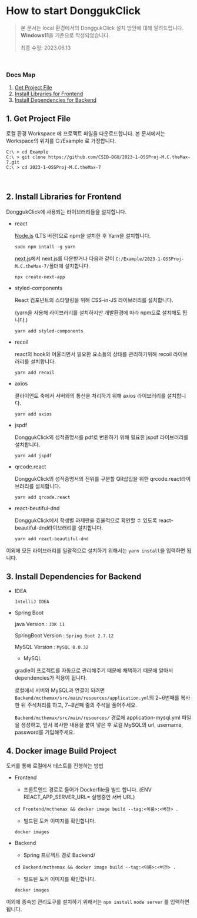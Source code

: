 # How to start DonggukClick

> 본 문서는 local 환경에서의 DonggukClick 설치 방안에 대해 알려드립니다.  
> <b>Windows11</b>을 기준으로 작성되었습니다.
> 
> 최종 수정: 2023.06.13

<br />

### Docs Map
1. [Get Project File](##1.-get-project-file)
2. [Install Libraries for Frontend](##2.-install-libraries-for-frontend)
3. [Install Dependencies for Backend](##.-install-dependencies-for-backend)

## 1. Get Project File
로컬 환경 Workspace 에 프로젝트 파일을 다운로드합니다. 본 문서에서는 Workspace의 위치를 C:/Example 로 가정합니다.
```
C:\ > cd Example
C:\ > git clone https://github.com/CSID-DGU/2023-1-OSSProj-M.C.theMax-7.git
C:\ > cd 2023-1-OSSProj-M.C.theMax-7
```
<br />

## 2. Install Libraries for Frontend
DonggukClick에 사용되는 라이브러리들을 설치합니다.
- react 

  [Node.js](https://nodejs.org/ko) (LTS 버전)으로 npm을 설치한 후 Yarn을 설치합니다. 
  ```
  sudo npm intall -g yarn
  ```
  [next.js](https://nextjs.org/)에서 next.js를 다운받거나 다음과 같이 ``C:/Example/2023-1-OSSProj-M.C.theMax-7/``폴더에 설치합니다.
  ```
  npx create-next-app
  ```

- styled-components

  React 컴포넌트의 스타일링을 위해 CSS-in-JS 라이브러리를 설치합니다.
  
  (yarn을 사용해 라이브러리를 설치하지만 개발환경에 따라 npm으로 설치해도 됩니다.)

  ```yarn add styled-components```

- recoil

  react의 hook와 어울리면서 필요한 요소들의 상태를 관리하기위해 recoil 라이브러리를 설치합니다.
  
  ```yarn add recoil```

- axios

  클라이언트 축에서 서버와의 통신을 처리하기 위해 axios 라이브러리를 설치합니다.
  
  ```yarn add axios```
  
- jspdf
  
  DonggukClick의 성적증명서를 pdf로 변환하기 위해 필요한 jspdf 라이브러리를 설치합니다.
  
  ```yarn add jspdf```

- qrcode.react

  DonggukClick의 성적증명서의 진위를 구분할 QR삽입을 위한 qrcode.react라이브러리를 설치합니다.
  
  ```yarn add qrcode.react```
  
- react-beutiful-dnd

  DonggukClick에서 학생별 과제란을 효율적으로 확인할 수 있도록 react-beautiful-dnd라이브러리를 설치합니다.
  
  ```yarn add react-beautiful-dnd```
  
이외에 모든 라이브러리를 일괄적으로 설치하기 위해서는 ```yarn install```을 입력하면 됩니다.
<br />

## 3. Install Dependencies for Backend

- IDEA 

  ```IntelliJ IDEA```
  
- Spring Boot
  
  java Version : ```JDK 11```

  SpringBoot Version :  ```Spring Boot 2.7.12```

  MySQL Version : ```MySQL 8.0.32```

  - MySQL

  gradle이 프로젝트를 자동으로 관리해주기 때문에 채택하기 때문에 알아서 dependencies가 적용이 됩니다.

  로컬에서 서버와 MySQL과 연결이 되려면  ```Backend/mcthemax/src/main/resources/application.yml```의 2~6번째를 복사한 뒤 주석처리를 하고, 7~8번째 줄의 주석을 풀어주세요.

  ```Backend/mcthemax/src/main/resources/``` 경로에 application-mysql.yml 파일을 생성하고, 앞서 복사한 내용을 붙여 넣은 후 로컬 MySQL의 url, username, password를 기입해주세요.


## 4. Docker image Build Project

도커를 통해 로컬에서 테스트를 진행하는 방법

- Frontend 

  - 프론트엔드 경로로 들어가 Dockerfile을 빌드 합니다. (ENV REACT_APP_SERVER_URL= 실행중인 서버 URL)

  ```cd Frontend/mcthemax && docker image build --tag:<이름>:<버전> . ```
  
  - 빌드된 도커 이미지를 확인합니다.

  ```docker images ```


- Backend
  
  - Spring 프로젝트 경로 Backend/

  ```cd Backend/mcthemax && docker image build --tag:<이름>:<버전> . ```

  - 빌드된 도커 이미지를 확인합니다.

  ```docker images ```

이외에 종속성 관리도구를 설치하기 위해서는 ```npm install``` ```node server``` 를 입력하면 됩니다.
